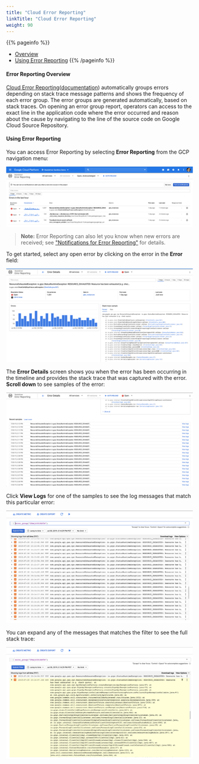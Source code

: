```yaml
---
title: "Cloud Error Reporting"
linkTitle: "Cloud Error Reporting"
weight: 90
---
```


{{% pageinfo %}}
* [Overview](#error-reporting-overview)
* [Using Error Reporting](#using-error-reporting)
{{% /pageinfo %}}

#### Error Reporting Overview

[Cloud Error Reporting](https://console.cloud.google.com/errors)([documentation](https://cloud.google.com/error-reporting/docs/)) automatically groups errors depending on stack trace message patterns and shows the frequency of each error group. The error groups are generated automatically, based on stack traces.
On opening an error group report, operators can access to the exact line in the application code where the error occurred and reason about the cause by navigating to the line of the source code on Google Cloud Source Repository. 

#### Using Error Reporting

You can access Error Reporting by selecting **Error Reporting** from the GCP navigation menu:

![image](/docs/images/user-guide/31-errorrep.png)

> **Note:** Error Reporting can also let you know when new errors are received; see ["Notifications for Error Reporting"](https://cloud.google.com/error-reporting/docs/notifications) for details.

To get started, select any open error by clicking on the error in the **Error** field:

![image](/docs/images/user-guide/32-errordet.png)

The **Error Details** screen shows you when the error has been occurring in the timeline and provides the stack trace that was captured with the error.  **Scroll down** to see samples of the error:

![image](/docs/images/user-guide/33-samples.png)

Click **View Logs** for one of the samples to see the log messages that match this particular error:

![image](/docs/images/user-guide/34-logs.png)

You can expand any of the messages that matches the filter to see the full stack trace:

![image](/docs/images/user-guide/35-logdet.png)